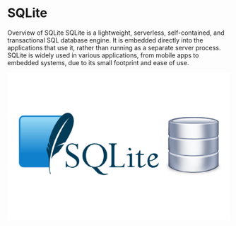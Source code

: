 # SQLite


 Overview of SQLite SQLite is a lightweight, serverless, self-contained, and transactional SQL database engine. It is embedded directly into the applications that use it, rather than running as a separate server process. SQLite is widely used in various applications, from mobile apps to embedded systems, due to its small footprint and ease of use. 

 ![alt text](assents/sqlite.png)

 